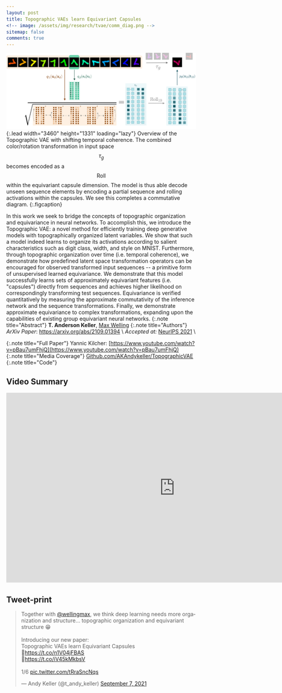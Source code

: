 ```yaml
---
layout: post
title: Topographic VAEs learn Equivariant Capsules
<!-- image: /assets/img/research/tvae/comm_diag.png -->
sitemap: false
comments: true
---
```

<!-- ![Full-width image](/assets/img/overview_long.png){:.lead width="800" height="100" loading="lazy"} -->
![Topographic VAE Overview](/assets/img/research/tvae/comm_diag.png){:.lead width="3460" height="1331" loading="lazy"}
Overview of the Topographic VAE with shifting temporal coherence. The combined color/rotation transformation in input space $$\tau_g$$ becomes encoded as a $$\mathrm{Roll}$$ within the equivariant capsule dimension. The model is thus able decode unseen sequence elements by encoding a partial  sequence and rolling activations within the capsules. We see this completes a commutative diagram.
{:.figcaption}



In this work we seek to bridge the concepts of topographic organization and equivariance in neural networks. To accomplish this, we introduce the Topographic VAE: a novel method for efficiently training deep generative models with topographically organized latent variables. We show that such a model indeed learns to organize its activations according to salient characteristics such as digit class, width, and style on MNIST. Furthermore, through topographic organization over time (i.e. temporal coherence), we demonstrate how predefined latent space transformation operators can be encouraged for observed transformed input sequences -- a primitive form of unsupervised learned equivariance. We demonstrate that this model successfully learns sets of approximately equivariant features (i.e. "capsules") directly from sequences and achieves higher likelihood on correspondingly transforming test sequences. Equivariance is verified quantitatively by measuring the approximate commutativity of the inference network and the sequence transformations. Finally, we demonstrate approximate equivariance to complex transformations, expanding upon the capabilities of existing group equivariant neural networks.
{:.note title="Abstract"}
**T. Anderson Keller**, [Max Welling](https://staff.fnwi.uva.nl/m.welling/)
{:.note title="Authors"}
*ArXiv Paper*: <https://arxiv.org/abs/2109.01394>  \\
*Accepted at:* [NeurIPS 2021](https://nips.cc/Conferences/2021/) \\
<!-- *Conference Presentation*: [SlidesLive (10-minutes)](https://recorder-v3.slideslive.com/?share=52300&s=abc00686-3e8e-49d5-b4de-d73c0d53e30e) -->
{:.note title="Full Paper"}
Yannic Kilcher: [https://www.youtube.com/watch?v=pBau7umFhjQ](https://www.youtube.com/watch?v=pBau7umFhjQ)
{:.note title="Media Coverage"}
[Github.com/AKAndykeller/TopographicVAE](https://github.com/akandykeller/TopographicVAE)
{:.note title="Code"}

## Video Summary
<iframe width="894" height="503" src="https://www.youtube.com/embed/8QJmO6u0SwM" title="YouTube video player" frameborder="0" allow="accelerometer; autoplay; clipboard-write; encrypted-media; gyroscope; picture-in-picture" allowfullscreen></iframe>

## Tweet-print
<blockquote class="twitter-tweet"><p lang="en" dir="ltr">Together with <a href="https://twitter.com/wellingmax?ref_src=twsrc%5Etfw">@wellingmax</a>, we think deep learning needs more organization and structure... topographic organization and equivariant structure 😁<br><br>Introducing our new paper:<br>Topographic VAEs learn Equivariant Capsules<br>📃<a href="https://t.co/n1V04jFBAS">https://t.co/n1V04jFBAS</a><br>🧬<a href="https://t.co/iV45kMkbsV">https://t.co/iV45kMkbsV</a><br><br>1/6 <a href="https://t.co/tRraSncNqs">pic.twitter.com/tRraSncNqs</a></p>&mdash; Andy Keller (@t_andy_keller) <a href="https://twitter.com/t_andy_keller/status/1435189824424710145?ref_src=twsrc%5Etfw">September 7, 2021</a></blockquote> <script async src="https://platform.twitter.com/widgets.js" charset="utf-8"></script>

<!-- {:.lead} -->
  
<!-- - Table of Contents
{:toc}

## Equivariance

### What is an Equivariant Capsule?


## Topographic Organization

### Orientation 'Hypercolumns' in the Brain

### Equiviariance $$\Longleftrightarrow$$ Topographic Organization?



## How to _Induce_ Topographic Organization

### Independant Subspace Analisys learns 

## How to learn 
 -->

<!-- ## What is Topographic Organization?
At an abstract level, topographic organization in a neural network can be defined as the arragnement of neurons in an (n-dimensional) grid such that nearby neurons in this topology tend to have greater similarity than spatially distant neurons according to some desired similarity metric. This property is observed in nature across a range of species and for a diversity of stimuli, leading researchers to wonder about the underlying influences and mechanisms responsible for such organization, as well as if there are computational benefits. 
 
### Topographic Organization in the Brain
![orientation_columns](/assets/img/research/tvae/orientation_columns.png){: width="200" style="float: right;" loading="lazy"}
In the brain, topographic organization is more elaborate and widespread than the simple correlation of local activations. The most prominent example of this is the retinotopic maps of the primary visual cortex, whereby the visual field is mapped onto the cortical sufrace (albeit somewhat warped). This organization is reminiscent of the structured representations yeilded by convolutional maps, and indeed is claimed to be the motivation for early convolutional neural networks.

One specific type of topographic organization can be seen with orientation columns. 

*Orientation columns* and their arrangement into *hypercolumns* can be seen as one of earliest discovered and simplest examples of topographic organization.  The figure on the right ([source](http://www.iiserpune.ac.in/~raghav/pdfs/neurobiology2/Lecture5_Vision4_LGN_VisualCortex.pdf)) depecits such organization, showing a section of the primary visual cortex, with colors representing selectivity of neurons to different orientations of lines. We observe that orientation selectivity changes smoothly over the cortical surface, and that it is possible to subdivide the cortical surface into groups ('hypercolumns') such that each group contains roughly a full set rotation angles. Hubel & Weisel called such units 

"a  small  machine that looks after all values of a given variable" -- Hubel

We will get back to orientation hypercolumns in the next section, but we first note that topographic organization certainly does not stop here. 

Infact, from the simple orientation of lines[^1] to the complex semantics of natural language[^2], organization of cortical activity is observed for a diversity of stimuli and across a range of species. Given such strong and ubiquitous observations, it seems only natural to wonder about the computational benefits of such organization, and if the machine learning community can take advantage of such design principles to develop better inductive priors for deep neural network architectures.
 
### Topographic Generative Models
Given such strong and ubiquitous observations from biology, it seems only natural to wonder about the computational benefits of such organization, and if the machine learning community can take advantage of such design principles to develop better inductive priors for deep neural network architectures. In prior work, many such as ... have taken inspiration from such topographic organization to introduce topographic generative models.
 
 
### Physical & Computational Benefits
Wiring length min, Increased independance / removal of higher order correlations with D.N., Learning or invariances.
 
 
 
### How is Equivariance Related?
One inductive prior which has gained popularity in recent years is that of equivariance. At a high level, a representation is said to be equivariant if it transforms in a known predictable manner for a given transformation of the input. A fundamental method for constructing equivariant representations is through structured parameter sharing, constrained by the underlying desired transformation group \cite{cohen2016group, ravanbakhsh2017equivariance, finzi2020generalizing, finzi2021emlp}. The most well known example of an equivariant map is the convolution operation, which is equivariant to translation. One can think of a convolutional layer as a function which shares the same feature extractor parameters over all elements of the translation group, i.e. all spatial locations. Similarly, a model which is equivariant to rotation is one which shares parameters across all rotations. Existing group equivariant neural networks \cite{cohen2016group} therefore propose to maintain 'capsules' of tied-parameters which are correlated by the action of the group. In other words, a rotation equivariant convolutional neural network would maintain (weight-sharing) rotated copies of each of its filters, grouped together implicitly by the act of rotation.
 
These sets of transformed weights, which we refer to as 'equivariant capsules', are reminiscent of a type of topographic organization observed in the primary visual cortex (V1), namely orientation columns[^1], where, at a high level, neurons are observed to group into rings of smoothly rotating orientation selectivity. The insight of this connection between topographic organization and equivariance leads directly to the model presented herein. Specifically, in the following, we will introduce the Topographic VAE, a model which achieves such a union between these two concepts, leveraging topographic organization both over space and time to learn approximately equivariant capsules in an entirely unsupervised manner from observed transformation sequences.  -->
 
<!-- One prominent explanation for topographic organization is that it is the solution to a 'wiring cost' minimization problem[^3]. As Rebescca Schwarzlose explains in her book "Brainscapes"[^4], if every neuron in the human brain were randomly connected to all other neurons, it would need to be 20 Km in width to fit all the connections. It is thus clear that local connectivity is of paramount importance, and so neurons which must communicate frequently (likely those which represent correlated information) should be spatially close.  -->
 
<!-- However, there also exist a number of computational explanations for why topographic organization may emerge, and interestingtly, these models may simultaneously minimize wiring length. Fundamentally, most such computational models rely on the  -->
 
<!-- One of these is the principle of 'redundancy reduction'[^5], which resulted in a generative model called Topographic Independant Component Analysis (TICA)[^6]. Succintly,    -->
 
 
<!-- ## Behind the Curtain
 
The ideas presented in this work are founded on an extensive range or prior work including Independant Component Analysis, Slow Feature Analysis, and Group Equivariant Neural Networks. Due to the 'less-than-academic' nature of this blog post, we will point the reader to our full paper for an extensive overview of the related work and our contributions.   -->

<!-- 
## How to Topograph-y your VAE
Before we can start to talk about equivariance or rotating lines, we need an efficient method for learning topographic representations, ideally within deep convolutional neural networks. Unfortunately, existing methods such as Topographic ICA only apply to the linear setting and additionally are typically trained with heuristic approximation to the likelihood, or unstable energy based modeling techniques. Rather than try to scale such techniques up, we took a step back to look at the generative model behing Topographic ICA and realized that it could be decomposed as a hierarchical generative model composed entirely of independant Gaussian random variables -- and thereby ammenable to variational inference.
 
### Topograpy as Hierarchy
One way in which topographic generative models can be defined is 
 
### Constructing the Topographic Product of Student's-t
asd
 
### The Topographic VAE
asd
 
## Learning Transformations
asd
 
 
 
## Experiments
 
## Discussion
 
 
[^0]: HUBEL, D. H., & WIESEL, T. N. (1962). Receptive fields, binocular interaction and functional architecture in the cat's visual cortex. The Journal of physiology, 160(1), 106–154. https://doi.org/10.1113/jphysiol.1962.sp006837
[^1]: Hubel, D. H., & Wiesel, T. N. (1974). Sequence regularity and geometry of orientation columns in the monkey striate cortex. The Journal of comparative neurology, 158(3), 267–293. https://doi.org/10.1002/cne.901580304
[^2]: Huth, A. G., de Heer, W. A., Griffiths, T. L., Theunissen, F. E., & Gallant, J. L. (2016). Natural speech reveals the semantic maps that tile human cerebral cortex. Nature, 532(7600), 453–458. https://doi.org/10.1038/nature17637
[^3]: Koulakov, A. A., & Chklovskii, D. B. (2001). Orientation preference patterns in mammalian visual cortex: a wire length minimization approach. Neuron, 29(2), 519–527. https://doi.org/10.1016/s0896-6273(01)00223-9
[^4]: Schwarzlose, R. (2021). Brainscapes: The warped, wondrous maps written in your brain-and how they guide you. Houghton Mifflin Harcourt.
[^5]: Barlow, H. (2012-09-28). Possible Principles Underlying the Transformations of Sensory Messages. In Sensory Communication. : The MIT Press. Retrieved 16 Jul. 2021, from https://mitpress.universitypressscholarship.com/view/10.7551/mitpress/9780262518420.001.0001/upso-9780262518420-chapter-13. -->

